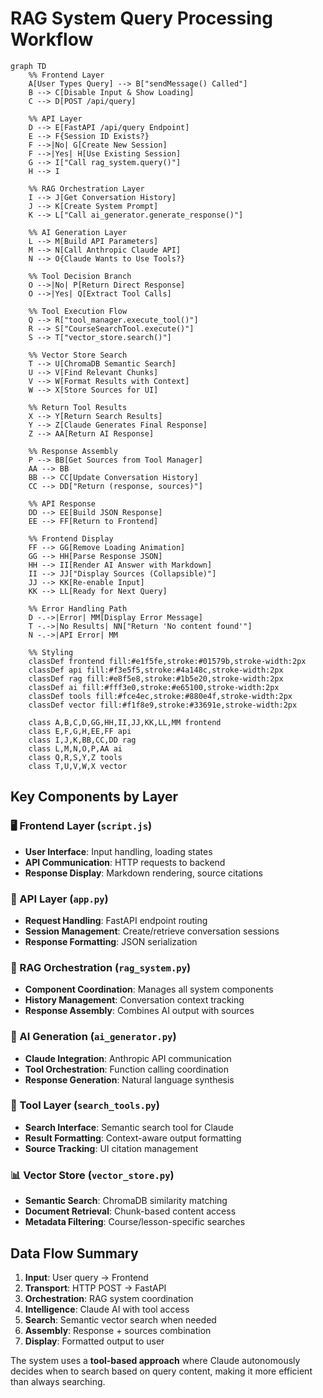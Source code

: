 # RAG System Query Processing Workflow

```mermaid
graph TD
    %% Frontend Layer
    A[User Types Query] --> B["sendMessage() Called"]
    B --> C[Disable Input & Show Loading]
    C --> D[POST /api/query]
    
    %% API Layer
    D --> E[FastAPI /api/query Endpoint]
    E --> F{Session ID Exists?}
    F -->|No| G[Create New Session]
    F -->|Yes| H[Use Existing Session]
    G --> I["Call rag_system.query()"]
    H --> I
    
    %% RAG Orchestration Layer
    I --> J[Get Conversation History]
    J --> K[Create System Prompt]
    K --> L["Call ai_generator.generate_response()"]
    
    %% AI Generation Layer
    L --> M[Build API Parameters]
    M --> N[Call Anthropic Claude API]
    N --> O{Claude Wants to Use Tools?}
    
    %% Tool Decision Branch
    O -->|No| P[Return Direct Response]
    O -->|Yes| Q[Extract Tool Calls]
    
    %% Tool Execution Flow
    Q --> R["tool_manager.execute_tool()"]
    R --> S["CourseSearchTool.execute()"]
    S --> T["vector_store.search()"]
    
    %% Vector Store Search
    T --> U[ChromaDB Semantic Search]
    U --> V[Find Relevant Chunks]
    V --> W[Format Results with Context]
    W --> X[Store Sources for UI]
    
    %% Return Tool Results
    X --> Y[Return Search Results]
    Y --> Z[Claude Generates Final Response]
    Z --> AA[Return AI Response]
    
    %% Response Assembly
    P --> BB[Get Sources from Tool Manager]
    AA --> BB
    BB --> CC[Update Conversation History]
    CC --> DD["Return (response, sources)"]
    
    %% API Response
    DD --> EE[Build JSON Response]
    EE --> FF[Return to Frontend]
    
    %% Frontend Display
    FF --> GG[Remove Loading Animation]
    GG --> HH[Parse Response JSON]
    HH --> II[Render AI Answer with Markdown]
    II --> JJ["Display Sources (Collapsible)"]
    JJ --> KK[Re-enable Input]
    KK --> LL[Ready for Next Query]
    
    %% Error Handling Path
    D -.->|Error| MM[Display Error Message]
    T -.->|No Results| NN["Return 'No content found'"]
    N -.->|API Error| MM
    
    %% Styling
    classDef frontend fill:#e1f5fe,stroke:#01579b,stroke-width:2px
    classDef api fill:#f3e5f5,stroke:#4a148c,stroke-width:2px
    classDef rag fill:#e8f5e8,stroke:#1b5e20,stroke-width:2px
    classDef ai fill:#fff3e0,stroke:#e65100,stroke-width:2px
    classDef tools fill:#fce4ec,stroke:#880e4f,stroke-width:2px
    classDef vector fill:#f1f8e9,stroke:#33691e,stroke-width:2px
    
    class A,B,C,D,GG,HH,II,JJ,KK,LL,MM frontend
    class E,F,G,H,EE,FF api
    class I,J,K,BB,CC,DD rag
    class L,M,N,O,P,AA ai
    class Q,R,S,Y,Z tools
    class T,U,V,W,X vector
```

## Key Components by Layer

### 🖥️ Frontend Layer (`script.js`)
- **User Interface**: Input handling, loading states
- **API Communication**: HTTP requests to backend
- **Response Display**: Markdown rendering, source citations

### 🔌 API Layer (`app.py`)
- **Request Handling**: FastAPI endpoint routing
- **Session Management**: Create/retrieve conversation sessions
- **Response Formatting**: JSON serialization

### 🧠 RAG Orchestration (`rag_system.py`)
- **Component Coordination**: Manages all system components
- **History Management**: Conversation context tracking
- **Response Assembly**: Combines AI output with sources

### 🤖 AI Generation (`ai_generator.py`)
- **Claude Integration**: Anthropic API communication  
- **Tool Orchestration**: Function calling coordination
- **Response Generation**: Natural language synthesis

### 🔧 Tool Layer (`search_tools.py`)
- **Search Interface**: Semantic search tool for Claude
- **Result Formatting**: Context-aware output formatting
- **Source Tracking**: UI citation management

### 📊 Vector Store (`vector_store.py`)
- **Semantic Search**: ChromaDB similarity matching
- **Document Retrieval**: Chunk-based content access
- **Metadata Filtering**: Course/lesson-specific searches

## Data Flow Summary

1. **Input**: User query → Frontend
2. **Transport**: HTTP POST → FastAPI
3. **Orchestration**: RAG system coordination
4. **Intelligence**: Claude AI with tool access
5. **Search**: Semantic vector search when needed
6. **Assembly**: Response + sources combination
7. **Display**: Formatted output to user

The system uses a **tool-based approach** where Claude autonomously decides when to search based on query content, making it more efficient than always searching.